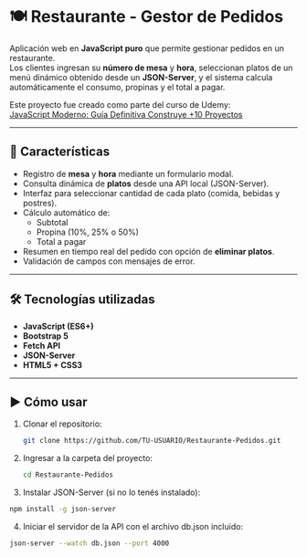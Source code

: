# 🍽️ Restaurante - Gestor de Pedidos

Aplicación web en **JavaScript puro** que permite gestionar pedidos en un restaurante.  
Los clientes ingresan su **número de mesa** y **hora**, seleccionan platos de un menú dinámico obtenido desde un **JSON-Server**, y el sistema calcula automáticamente el consumo, propinas y el total a pagar.

Este proyecto fue creado como parte del curso de Udemy:  
[JavaScript Moderno: Guía Definitiva Construye +10 Proyectos](https://www.udemy.com/course/javascript-moderno-guia-definitiva-construye-10-proyectos)

---

## 🚀 Características

- Registro de **mesa** y **hora** mediante un formulario modal.
- Consulta dinámica de **platos** desde una API local (JSON-Server).
- Interfaz para seleccionar cantidad de cada plato (comida, bebidas y postres).
- Cálculo automático de:
  - Subtotal
  - Propina (10%, 25% o 50%)
  - Total a pagar
- Resumen en tiempo real del pedido con opción de **eliminar platos**.
- Validación de campos con mensajes de error.

---

## 🛠️ Tecnologías utilizadas

- **JavaScript (ES6+)**
- **Bootstrap 5**
- **Fetch API**
- **JSON-Server**
- **HTML5 + CSS3**

---

## ▶️ Cómo usar

1. Clonar el repositorio:
   ```bash
   git clone https://github.com/TU-USUARIO/Restaurante-Pedidos.git
   ```

2. Ingresar a la carpeta del proyecto:
   ```bash
   cd Restaurante-Pedidos
   ```

3. Instalar JSON-Server (si no lo tenés instalado):
  ```bash
  npm install -g json-server
  ```

4. Iniciar el servidor de la API con el archivo db.json incluido:
  ```bash
  json-server --watch db.json --port 4000
  ```
